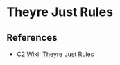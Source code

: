 # Theyre Just Rules

## References

* [C2 Wiki: Theyre Just Rules](https://c2.com/cgi/wiki?TheyreJustRules)
